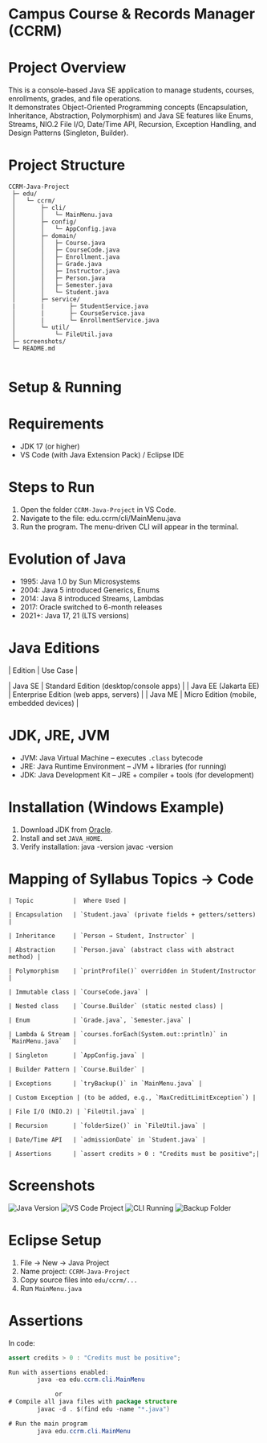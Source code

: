 # Campus Course & Records Manager (CCRM)

# Project Overview
This is a console-based Java SE application to manage students, courses, enrollments, grades, and file operations.  
It demonstrates Object-Oriented Programming concepts (Encapsulation, Inheritance, Abstraction, Polymorphism) and Java SE features like Enums, Streams, NIO.2 File I/O, Date/Time API, Recursion, Exception Handling, and Design Patterns (Singleton, Builder).


# Project Structure

```
CCRM-Java-Project
 ├─ edu/
 │   └─ ccrm/
 │       ├─ cli/
 │       │   └─ MainMenu.java
 │       ├─ config/
 │       │   └─ AppConfig.java
 │       ├─ domain/
 │       │   ├─ Course.java
 │       │   ├─ CourseCode.java
 │       │   ├─ Enrollment.java
 │       │   ├─ Grade.java
 │       │   ├─ Instructor.java
 │       │   ├─ Person.java
 │       │   ├─ Semester.java
 │       │   └─ Student.java
 │       ├─ service/
 |       |       ├─ StudentService.java
 │       |       ├─ CourseService.java
 │       |       └─ EnrollmentService.java
 │       └─ util/
 │           └─ FileUtil.java
 ├─ screenshots/
 └─ README.md  
 
 ```

# Setup & Running

# Requirements
- JDK 17 (or higher)
- VS Code (with Java Extension Pack) / Eclipse IDE

# Steps to Run
1. Open the folder `CCRM-Java-Project` in VS Code.  
2. Navigate to the file: 
        edu.ccrm/cli/MainMenu.java
3. Run the program. The menu-driven CLI will appear in the terminal.


# Evolution of Java
- 1995: Java 1.0 by Sun Microsystems  
- 2004: Java 5 introduced Generics, Enums  
- 2014: Java 8 introduced Streams, Lambdas  
- 2017: Oracle switched to 6-month releases  
- 2021+: Java 17, 21 (LTS versions)  

# Java Editions
| Edition               |    Use Case |

| Java SE               | Standard Edition (desktop/console apps)  |
| Java EE (Jakarta EE)  | Enterprise Edition (web apps, servers)   |
| Java ME               | Micro Edition (mobile, embedded devices) |

# JDK, JRE, JVM
- JVM: Java Virtual Machine –   executes `.class` bytecode  
- JRE: Java Runtime Environment –   JVM + libraries (for running)  
- JDK: Java Development Kit –   JRE + compiler + tools (for development)  


# Installation (Windows Example)
1. Download JDK from [Oracle](https://www.oracle.com/java/technologies/javase-downloads.html).  
2. Install and set `JAVA_HOME`.  
3. Verify installation:
        java -version
        javac -version

 # Mapping of Syllabus Topics → Code
 

```
| Topic           |  Where Used |

| Encapsulation   | `Student.java` (private fields + getters/setters) |

| Inheritance     | `Person → Student, Instructor` |

| Abstraction     | `Person.java` (abstract class with abstract method) |

| Polymorphism    | `printProfile()` overridden in Student/Instructor |

| Immutable class | `CourseCode.java` |

| Nested class    | `Course.Builder` (static nested class) |

| Enum            | `Grade.java`, `Semester.java` |

| Lambda & Stream | `courses.forEach(System.out::println)` in `MainMenu.java`   |

| Singleton       | `AppConfig.java` |

| Builder Pattern | `Course.Builder` |

| Exceptions      | `tryBackup()` in `MainMenu.java` |

| Custom Exception | (to be added, e.g., `MaxCreditLimitException`) |

| File I/O (NIO.2) | `FileUtil.java` |

| Recursion       | `folderSize()` in `FileUtil.java` |

| Date/Time API   | `admissionDate` in `Student.java` |

| Assertions      | `assert credits > 0 : "Credits must be positive";|
```

# Screenshots

![Java Version](screenshots/java-version.png)
![VS Code Project](screenshots/project-structure.png)
![CLI Running](screenshots/cli-run.png)
![Backup Folder](screenshots/backup.png)
        
# Eclipse Setup 
1. File → New → Java Project  
2. Name project: `CCRM-Java-Project`  
3. Copy source files into `edu/ccrm/...`  
4. Run `MainMenu.java`  

# Assertions
In code:
```java
assert credits > 0 : "Credits must be positive";

Run with assertions enabled:
        java -ea edu.ccrm.cli.MainMenu

             or 
# Compile all java files with package structure
        javac -d . $(find edu -name "*.java")

# Run the main program
        java edu.ccrm.cli.MainMenu


        



  
